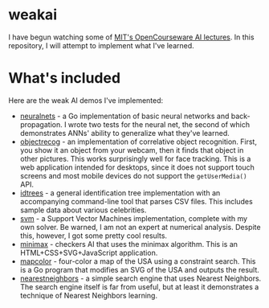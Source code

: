 # weakai

I have begun watching some of [MIT's OpenCourseware AI lectures](http://ocw.mit.edu/courses/electrical-engineering-and-computer-science/6-034-artificial-intelligence-fall-2010/). In this repository, I will attempt to implement what I've learned.

# What's included

Here are the weak AI demos I've implemented:

 * [neuralnets](neuralnets) - a Go implementation of basic neural networks and back-propagation. I wrote two tests for the neural net, the second of which demonstrates ANNs' ability to generalize what they've learned.
 * [objectrecog](objectrecog) - an implementation of correlative object recognition. First, you show it an object from your webcam, then it finds that object in other pictures. This works surprisingly well for face tracking. This is a web application intended for desktops, since it does not support touch screens and most mobile devices do not support the `getUserMedia()` API.
 * [idtrees](idtrees) - a general identification tree implementation with an accompanying command-line tool that parses CSV files. This includes sample data about various celebrities.
 * [svm](svm) - a Support Vector Machines implementation, complete with my own solver. Be warned, I am not an expert at numerical analysis. Despite this, however, I got some pretty cool results.
 * [minimax](minimax) - checkers AI that uses the minimax algorithm. This is an HTML+CSS+SVG+JavaScript application.
 * [mapcolor](mapcolor) - four-color a map of the USA using a constraint search. This is a Go program that modifies an SVG of the USA and outputs the result.
 * [nearestneighbors](nearestneighbors) - a simple search engine that uses Nearest Neighbors. The search engine itself is far from useful, but at least it demonstrates a technique of Nearest Neighbors learning.
